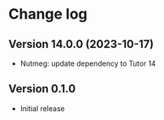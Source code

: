 # Change log

## Version 14.0.0 (2023-10-17)
- Nutmeg: update dependency to Tutor 14

## Version 0.1.0
- Initial release
